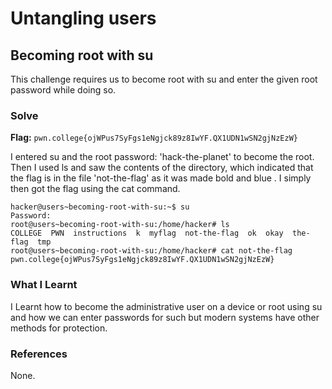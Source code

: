 # Untangling users 

## Becoming root with su
This challenge requires us to become root with su and enter the given root password while doing so. 

### Solve
**Flag:** `pwn.college{ojWPus7SyFgs1eNgjck89z8IwYF.QX1UDN1wSN2gjNzEzW}`

I entered su and the root password: 'hack-the-planet' to become the root. Then I used ls and saw the contents of the directory, which indicated that the flag is in the 
file 'not-the-flag' as it was made bold and blue . I simply then got the flag using the cat command. 

```
hacker@users~becoming-root-with-su:~$ su
Password: 
root@users~becoming-root-with-su:/home/hacker# ls
COLLEGE  PWN  instructions  k  myflag  not-the-flag  ok  okay  the-flag  tmp
root@users~becoming-root-with-su:/home/hacker# cat not-the-flag 
pwn.college{ojWPus7SyFgs1eNgjck89z8IwYF.QX1UDN1wSN2gjNzEzW}
```

### What I Learnt
I Learnt how to become the administrative user on a device or root using su and how we can enter passwords for such but modern systems have other methods for protection. 

### References 
None. 

